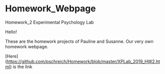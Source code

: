 # Homework_Webpage
Homework_2 Experimental Psychology Lab

Hello!

These are the homework projects of Pauline and Susanne.
Our very own homework webpage.

[Here] (https://github.com/pschreich/Homework/blob/master/XPLab_2019_HW2.html) is the link
